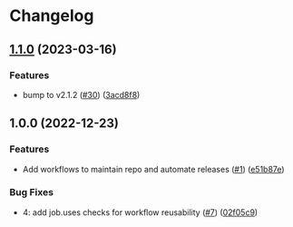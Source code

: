 # Changelog

## [1.1.0](https://github.com/philips-forks/github-actions-ensure-sha-pinned-actions/compare/v1.0.0...v1.1.0) (2023-03-16)


### Features

* bump to v2.1.2 ([#30](https://github.com/philips-forks/github-actions-ensure-sha-pinned-actions/issues/30)) ([3acd8f8](https://github.com/philips-forks/github-actions-ensure-sha-pinned-actions/commit/3acd8f85ea1f511dc6ecfee55055c0e5008eb460))

## 1.0.0 (2022-12-23)


### Features

* Add workflows to maintain repo and automate releases ([#1](https://github.com/philips-forks/github-actions-ensure-sha-pinned-actions/issues/1)) ([e51b87e](https://github.com/philips-forks/github-actions-ensure-sha-pinned-actions/commit/e51b87ef46858d6577c33d6c0f0a8eb1815c1c23))


### Bug Fixes

* 4: add job.uses checks for workflow reusability ([#7](https://github.com/philips-forks/github-actions-ensure-sha-pinned-actions/issues/7)) ([02f05c9](https://github.com/philips-forks/github-actions-ensure-sha-pinned-actions/commit/02f05c94e0f823eb368a7797fbeed880823bd4e2))
